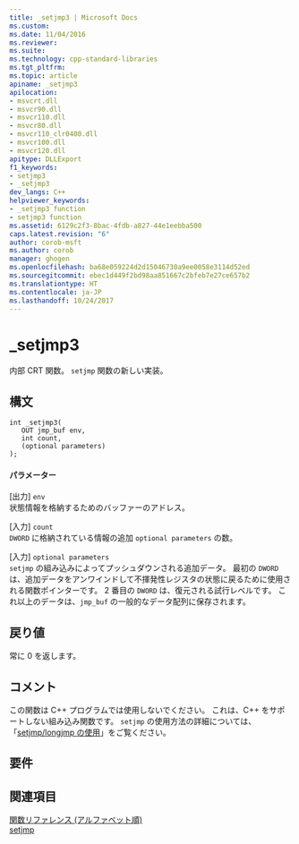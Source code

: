 ```yaml
---
title: _setjmp3 | Microsoft Docs
ms.custom: 
ms.date: 11/04/2016
ms.reviewer: 
ms.suite: 
ms.technology: cpp-standard-libraries
ms.tgt_pltfrm: 
ms.topic: article
apiname: _setjmp3
apilocation:
- msvcrt.dll
- msvcr90.dll
- msvcr110.dll
- msvcr80.dll
- msvcr110_clr0400.dll
- msvcr100.dll
- msvcr120.dll
apitype: DLLExport
f1_keywords:
- setjmp3
- _setjmp3
dev_langs: C++
helpviewer_keywords:
- _setjmp3 function
- setjmp3 function
ms.assetid: 6129c2f3-8bac-4fdb-a827-44e1eebba500
caps.latest.revision: "6"
author: corob-msft
ms.author: corob
manager: ghogen
ms.openlocfilehash: ba68e059224d2d15046730a9ee0058e3114d52ed
ms.sourcegitcommit: ebec1d449f2bd98aa851667c2bfeb7e27ce657b2
ms.translationtype: HT
ms.contentlocale: ja-JP
ms.lasthandoff: 10/24/2017
---
```

# <a name="setjmp3"></a>_setjmp3
内部 CRT 関数。 `setjmp` 関数の新しい実装。  
  
## <a name="syntax"></a>構文  
  
```  
int _setjmp3(  
   OUT jmp_buf env,  
   int count,  
   (optional parameters)  
);  
```  
  
#### <a name="parameters"></a>パラメーター  
 [出力] `env`  
 状態情報を格納するためのバッファーのアドレス。  
  
 [入力] `count`  
 `DWORD` に格納されている情報の追加 `optional parameters` の数。  
  
 [入力] `optional parameters`  
 `setjmp` の組み込みによってプッシュダウンされる追加データ。 最初の `DWORD` は、追加データをアンワインドして不揮発性レジスタの状態に戻るために使用される関数ポインターです。 2 番目の `DWORD` は、復元される試行レベルです。 これ以上のデータは、`jmp_buf` の一般的なデータ配列に保存されます。  
  
## <a name="return-value"></a>戻り値  
 常に 0 を返します。  
  
## <a name="remarks"></a>コメント  
 この関数は C++ プログラムでは使用しないでください。 これは、C++ をサポートしない組み込み関数です。 `setjmp` の使用方法の詳細については、「[setjmp/longjmp の使用](../cpp/using-setjmp-longjmp.md)」をご覧ください。  
  
## <a name="requirements"></a>要件  
  
## <a name="see-also"></a>関連項目  
 [関数リファレンス (アルファベット順)](../c-runtime-library/reference/crt-alphabetical-function-reference.md)   
 [setjmp](../c-runtime-library/reference/setjmp.md)